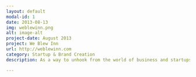 ```yaml
---
layout: default
modal-id: 1
date: 2013-08-13
img: weblewinn.png
alt: image-alt
project-date: August 2013
project: We Blew Inn
url: http://weblewinn.com
category: Startup & Brand Creation
description: As a way to unhook from the world of business and startups, Fedora went into the mountains and built a brand, business model, and concept to launch the adventure vacation rental called the We Blew Inn. He also hosted <a href="http://www.sproutcamp.co/founderscamp/" target="_blank">Founders Camp</a> there, which is a whole other story in itself. 

---
```

